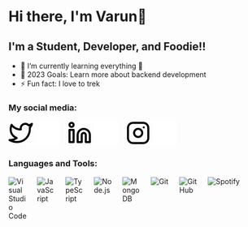 # Hi there, I'm Varun👋 

## I'm a Student, Developer, and Foodie!!

- 🌱 I’m currently learning everything 🤣
- 🥅 2023 Goals: Learn more about backend development
- ⚡ Fun fact: I love to trek

### My social media:


[![website](./img/twitter-light.svg)](https://twitter.com/VarunChodha4)
[![website](./img/twitter-dark.svg)](https://twitter.com/VarunChodha4)
&nbsp;&nbsp;
[![website](./img/linkedin-light.svg)](https://www.linkedin.com/in/varunchodha)
[![website](./img/linkedin-dark.svg)](https://www.linkedin.com/in/varunchodha)
&nbsp;&nbsp;
[![website](./img/instagram-light.svg)](https://www.instagram.com/varunnnnnnnnnnnnnnn/)
[![website](./img/instagram-dark.svg)](https://www.instagram.com/varunnnnnnnnnnnnnnn/)

### Languages and Tools:

<img align="left" alt="Visual Studio Code" width="36px" src="https://cdn.jsdelivr.net/gh/devicons/devicon/icons/vscode/vscode-original.svg" style="padding-right:20px;" />
<img align="left" alt="JavaScript" width="36px" src="https://cdn.jsdelivr.net/gh/devicons/devicon/icons/javascript/javascript-original.svg" style="padding-right:20px;" />
<img align="left" alt="TypeScript" width="36px" src="https://cdn.jsdelivr.net/gh/devicons/devicon/icons/typescript/typescript-original.svg" style="padding-right:20px;" />
<img align="left" alt="Node.js" width="36px" src="https://cdn.jsdelivr.net/gh/devicons/devicon/icons/nodejs/nodejs-original.svg" style="padding-right:20px;" />
<img align="left" alt="MongoDB" width="36px" src="https://cdn.jsdelivr.net/gh/devicons/devicon/icons/mongodb/mongodb-original.svg" style="padding-right:20px;" />
<img align="left" alt="Git" width="36px" src="https://cdn.jsdelivr.net/gh/devicons/devicon/icons/git/git-original.svg" style="padding-right:20px;" />
<img align="left" alt="GitHub" width="36px" src="https://user-images.githubusercontent.com/3369400/139448065-39a229ba-4b06-434b-bc67-616e2ed80c8f.png" style="padding-right:20px; />

<br />
<br />

[![Spotify](https:/novatorem-mocha-six.vercel.app/api/spotify)](https://open.spotify.com/user/USER_NAME)

